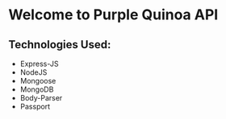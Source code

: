 # Welcome to Purple Quinoa API

## Technologies Used:
+ Express-JS
+ NodeJS
+ Mongoose
+ MongoDB
+ Body-Parser
+ Passport
